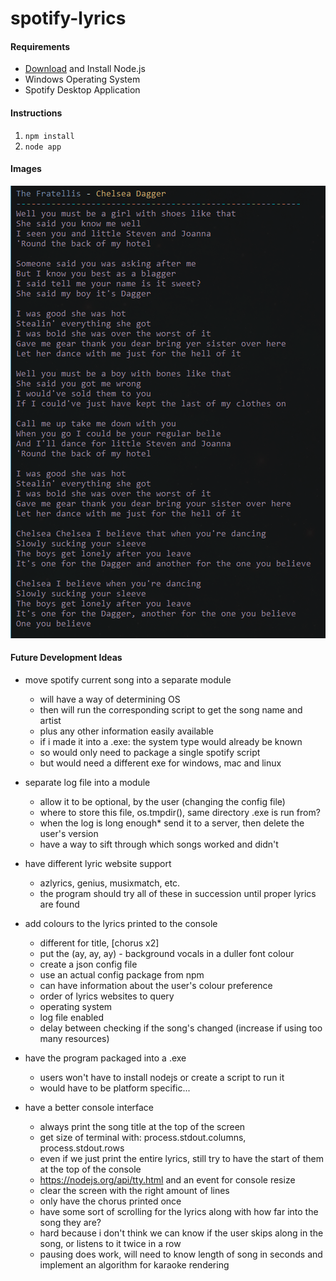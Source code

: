 # spotify-lyrics

#### Requirements
- [Download](https://nodejs.org/en/download/) and Install Node.js
- Windows Operating System
- Spotify Desktop Application

#### Instructions
1. `npm install`
2. `node app`

#### Images
![screenshot](https://github.com/mic-max/spotify-lyrics/blob/master/demo.png)

#### Future Development Ideas
- move spotify current song into a separate module
  - will have a way of determining OS
  - then will run the corresponding script to get the song name and artist
  - plus any other information easily available
  - if i made it into a .exe: the system type would already be known
  - so would only need to package a single spotify script
  - but would need a different exe for windows, mac and linux

- separate log file into a module
  - allow it to be optional, by the user (changing the config file)
  - where to store this file, os.tmpdir(), same directory .exe is run from?
  - when the log is long enough* send it to a server, then delete the user's version
  - have a way to sift through which songs worked and didn't

- have different lyric website support
  - azlyrics, genius, musixmatch, etc.
  - the program should try all of these in succession until proper lyrics are found

- add colours to the lyrics printed to the console
  - different for title, [chorus x2]
  - put the (ay, ay, ay) - background vocals in a duller font colour
  - create a json config file
  - use an actual config package from npm
  - can have information about the user's colour preference
  - order of lyrics websites to query
  - operating system
  - log file enabled
  - delay between checking if the song's changed (increase if using too many resources)

- have the program packaged into a .exe
  - users won't have to install nodejs or create a script to run it
  - would have to be platform specific...

- have a better console interface
  - always print the song title at the top of the screen
  - get size of terminal with: process.stdout.columns, process.stdout.rows
  - even if we just print the entire lyrics, still try to have the start of them at the top of the console
  - https://nodejs.org/api/tty.html and an event for console resize
  - clear the screen with the right amount of lines
  - only have the chorus printed once
  - have some sort of scrolling for the lyrics along with how far into the song they are?
  - hard because i don't think we can know if the user skips along in the song, or listens to it twice in a row
  - pausing does work, will need to know length of song in seconds and implement an algorithm for karaoke rendering
